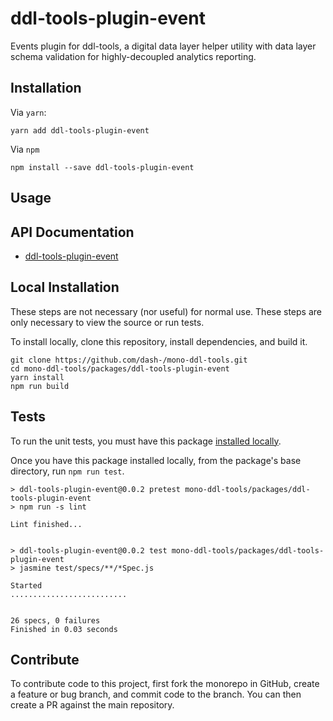 # ddl-tools-plugin-event

Events plugin for ddl-tools, a digital data layer helper utility with data layer
schema validation for highly-decoupled analytics reporting.

## Installation

Via `yarn`:

```
yarn add ddl-tools-plugin-event
```

Via `npm`

```
npm install --save ddl-tools-plugin-event
```

<a name="usage"></a>

## Usage

## API Documentation

* [ddl-tools-plugin-event](../../docs/ddl-tools-plugin-event/eventPlugin.md)


## Local Installation

These steps are not necessary (nor useful) for normal use.  These steps are only
necessary to view the source or run tests.

To install locally, clone this repository, install dependencies, and build it.

```
git clone https://github.com/dash-/mono-ddl-tools.git
cd mono-ddl-tools/packages/ddl-tools-plugin-event
yarn install
npm run build
```

## Tests

To run the unit tests, you must have this package
[installed locally](#local-installation).

Once you have this package installed locally, from the package's base
directory, run `npm run test`.

```
> ddl-tools-plugin-event@0.0.2 pretest mono-ddl-tools/packages/ddl-tools-plugin-event
> npm run -s lint

Lint finished...


> ddl-tools-plugin-event@0.0.2 test mono-ddl-tools/packages/ddl-tools-plugin-event
> jasmine test/specs/**/*Spec.js

Started
..........................


26 specs, 0 failures
Finished in 0.03 seconds
```

## Contribute

To contribute code to this project, first fork the monorepo in GitHub, create
a feature or bug branch, and commit code to the branch.  You can then create a
PR against the main repository.

